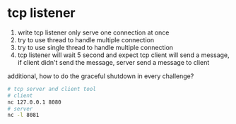 # tcp listener

1. write tcp listener only serve one connection at once
2. try to use thread to handle multiple connection
3. try to use single thread to handle multiple connection
4. tcp listener will wait 5 second and expect tcp client will send a message, if client didn't send the message, server send a message to client

additional, how to do the graceful shutdown in every challenge?

```bash
# tcp server and client tool
# client
nc 127.0.0.1 8080
# server
nc -l 8081
```
